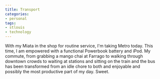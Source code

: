 ```yaml
---
title: Transport
categories:
- personal
tags:
- stlouis
- technology
---
```


With my Miata in the shop for routine service, I'm taking Metro today.  This time, I am empowered with a functional Powerbook battery and iPod.   My commute, from grabbing a mango chai at Farrago to walking through downtown crowds to waiting at stations and sitting on the train and the bus has been transformed from an idle chore to both and enjoyable and possibly the most productive part of my day.  Sweet.
